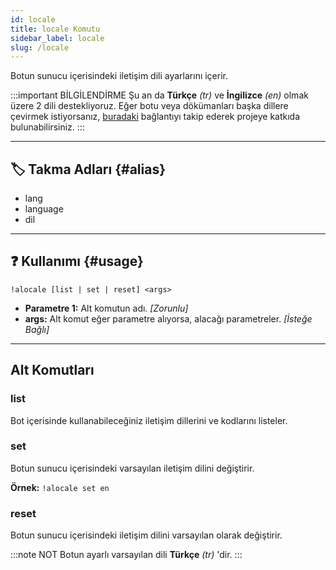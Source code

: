 ```yaml
---
id: locale
title: locale Komutu
sidebar_label: locale
slug: /locale
---
```

Botun sunucu içerisindeki iletişim dili ayarlarını içerir.

:::important BİLGİLENDİRME 
Şu an da **Türkçe** _(tr)_ ve **İngilizce** _(en)_ olmak üzere 2 dili destekliyoruz. 
Eğer botu veya dökümanları başka dillere çevirmek istiyorsanız, [buradaki](https://docs.google.com/document/d/1D2W7JEw1cXXZj-557viPCH-X7q2ymUl92XYYekyQI0s/edit?usp=sharing)
bağlantıyı takip ederek projeye katkıda bulunabilirsiniz.
:::

---

## 🏷️ Takma Adları {#alias}

- lang
- language
- dil

---

## ❓ Kullanımı {#usage}

`!alocale [list | set | reset] <args>`

- **Parametre 1:** Alt komutun adı. *[Zorunlu]*
- **args:** Alt komut eğer parametre alıyorsa, alacağı parametreler. *[İsteğe Bağlı]*

---

## Alt Komutları

### list

Bot içerisinde kullanabileceğiniz iletişim dillerini ve kodlarını listeler.

### set

Botun sunucu içerisindeki varsayılan iletişim dilini değiştirir.

**Örnek:** `!alocale set en`

### reset

Botun sunucu içerisindeki iletişim dilini varsayılan olarak değiştirir.

:::note NOT
Botun ayarlı varsayılan dili **Türkçe** _(tr)_ 'dir.
:::
